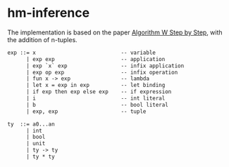 # hm-inference

The implementation is based on the paper [Algorithm W Step by Step][algo-w],
with the addition of n-tuples.

```txt
exp ::= x                           -- variable
      | exp exp                     -- application
      | exp `x` exp                 -- infix application
      | exp op exp                  -- infix operation
      | fun x -> exp                -- lambda
      | let x = exp in exp          -- let binding
      | if exp then exp else exp    -- if expression
      | i                           -- int literal
      | b                           -- bool literal
      | exp, exp                    -- tuple

ty  ::= a0...an
      | int
      | bool
      | unit
      | ty -> ty
      | ty * ty
```

[algo-w]: http://citeseerx.ist.psu.edu/viewdoc/download?doi=10.1.1.65.7733&rep=rep1&type=pdf
